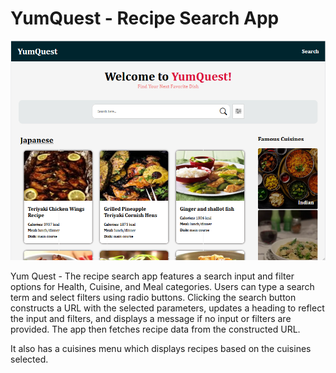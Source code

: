 # YumQuest - Recipe Search App

![Design preview for the Note App](Preview.PNG)

Yum Quest - The recipe search app features a search input and filter options for Health, Cuisine, and Meal categories. Users can type a search term and select filters using radio buttons. Clicking the search button constructs a URL with the selected parameters, updates a heading to reflect the input and filters, and displays a message if no input or filters are provided. The app then fetches recipe data from the constructed URL.

It also has a cuisines menu which displays recipes based on the cuisines selected.